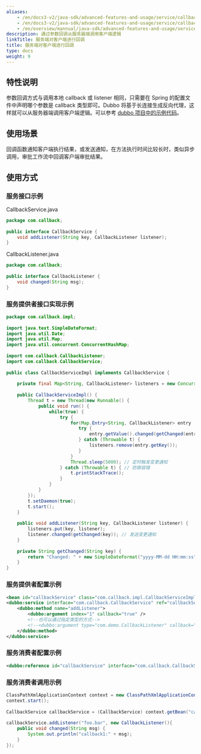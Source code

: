 ```yaml
---
aliases:
    - /en/docs3-v2/java-sdk/advanced-features-and-usage/service/callback-parameter/
    - /en/docs3-v2/java-sdk/advanced-features-and-usage/service/callback-parameter/
    - /en/overview/mannual/java-sdk/advanced-features-and-usage/service/callback-parameter/
description: 通过参数回调从服务器端调用客户端逻辑
linkTitle: 服务端对客户端进行回调
title: 服务端对客户端进行回调
type: docs
weight: 9
---
```






## 特性说明
参数回调方式与调用本地 callback 或 listener 相同，只需要在 Spring 的配置文件中声明哪个参数是 callback 类型即可。Dubbo 将基于长连接生成反向代理，这样就可以从服务器端调用客户端逻辑。可以参考 [dubbo 项目中的示例代码](https://github.com/apache/dubbo-samples/tree/master/2-advanced/dubbo-samples-callback)。

## 使用场景
回调函数通知客户端执行结果，或发送通知，在方法执行时间比较长时，类似异步调用，审批工作流中回调客户端审批结果。

## 使用方式
### 服务接口示例

CallbackService.java
```java
package com.callback;
 
public interface CallbackService {
    void addListener(String key, CallbackListener listener);
}
```

CallbackListener.java
```java
package com.callback;
 
public interface CallbackListener {
    void changed(String msg);
}
```

### 服务提供者接口实现示例

```java
package com.callback.impl;
 
import java.text.SimpleDateFormat;
import java.util.Date;
import java.util.Map;
import java.util.concurrent.ConcurrentHashMap;
 
import com.callback.CallbackListener;
import com.callback.CallbackService;
 
public class CallbackServiceImpl implements CallbackService {
     
    private final Map<String, CallbackListener> listeners = new ConcurrentHashMap<String, CallbackListener>();
  
    public CallbackServiceImpl() {
        Thread t = new Thread(new Runnable() {
            public void run() {
                while(true) {
                    try {
                        for(Map.Entry<String, CallbackListener> entry : listeners.entrySet()){
                           try {
                               entry.getValue().changed(getChanged(entry.getKey()));
                           } catch (Throwable t) {
                               listeners.remove(entry.getKey());
                           }
                        }
                        Thread.sleep(5000); // 定时触发变更通知
                    } catch (Throwable t) { // 防御容错
                        t.printStackTrace();
                    }
                }
            }
        });
        t.setDaemon(true);
        t.start();
    }
  
    public void addListener(String key, CallbackListener listener) {
        listeners.put(key, listener);
        listener.changed(getChanged(key)); // 发送变更通知
    }
     
    private String getChanged(String key) {
        return "Changed: " + new SimpleDateFormat("yyyy-MM-dd HH:mm:ss").format(new Date());
    }
}
```

### 服务提供者配置示例

```xml
<bean id="callbackService" class="com.callback.impl.CallbackServiceImpl" />
<dubbo:service interface="com.callback.CallbackService" ref="callbackService" connections="1" callbacks="1000">
    <dubbo:method name="addListener">
        <dubbo:argument index="1" callback="true" />
        <!--也可以通过指定类型的方式-->
        <!--<dubbo:argument type="com.demo.CallbackListener" callback="true" />-->
    </dubbo:method>
</dubbo:service>
```

### 服务消费者配置示例

```xml
<dubbo:reference id="callbackService" interface="com.callback.CallbackService" />
```

### 服务消费者调用示例

```java
ClassPathXmlApplicationContext context = new ClassPathXmlApplicationContext("classpath:consumer.xml");
context.start();
 
CallbackService callbackService = (CallbackService) context.getBean("callbackService");
 
callbackService.addListener("foo.bar", new CallbackListener(){
    public void changed(String msg) {
        System.out.println("callback1:" + msg);
    }
});
```
